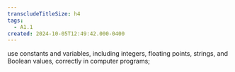 ```yaml
---
transcludeTitleSize: h4
tags:
  - A1.1
created: 2024-10-05T12:49:42.000-0400
---
```

use constants and variables, including integers, floating points, strings, and Boolean values, correctly in computer programs;